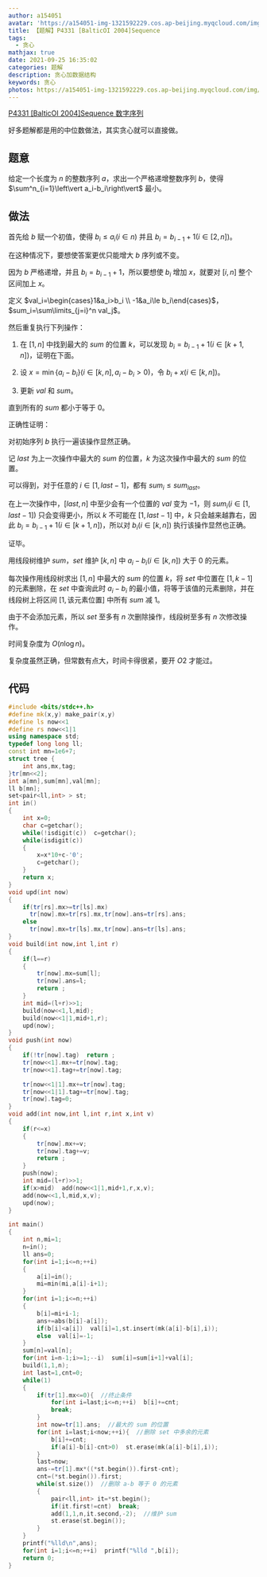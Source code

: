 ```yaml
---
author: a154051
avatar: 'https://a154051-img-1321592229.cos.ap-beijing.myqcloud.com/img/头像new.jpg'
title: 【题解】P4331 [BalticOI 2004]Sequence
tags:
  - 贪心
mathjax: true
date: 2021-09-25 16:35:02
categories: 题解
description: 贪心加数据结构
keywords: 贪心
photos: https://a154051-img-1321592229.cos.ap-beijing.myqcloud.com/img/9-25-2.jpg
---
```

[P4331 [BalticOI 2004]Sequence 数字序列](https://www.luogu.com.cn/problem/P4331)

好多题解都是用的中位数做法，其实贪心就可以直接做。

## 题意

给定一个长度为 $n$ 的整数序列 $a$，求出一个严格递增整数序列 $b$，使得 $\sum^n_{i=1}\left\vert a_i-b_i\right\vert$ 最小。

## 做法

首先给 $b$ 赋一个初值，使得 $b_i\le a_i(i\in n)$ 并且 $b_i=b_{i-1}+1(i\in [2,n])$。

在这种情况下，要想使答案更优只能增大 $b$ 序列或不变。

因为 $b$ 严格递增，并且 $b_i=b_{i-1}+1$，所以要想使 $b_i$ 增加 $x$，就要对 $[i,n]$ 整个区间加上 $x$。

定义 $val_i=\begin{cases}1&a_i>b_i \\ -1&a_i\le b_i\end{cases}$，$sum_i=\sum\limits_{j=i}^n val_j$。

然后重复执行下列操作：

1. 在 $[1,n]$ 中找到最大的 $sum$ 的位置 $k$，可以发现 $b_i=b_{i-1}+1(i\in[k+1,n])$，证明在下面。

2. 设 $x=\min\{a_i-b_i \}(i\in[k,n],a_i-b_i>0)$，令 $b_i+x(i\in[k,n])$。

3. 更新 $val$ 和 $sum$。

直到所有的 $sum$ 都小于等于 $0$。

正确性证明：

对初始序列 $b$ 执行一遍该操作显然正确。

记 $last$ 为上一次操作中最大的 $sum$ 的位置，$k$ 为这次操作中最大的 $sum$ 的位置。

可以得到，对于任意的 $i\in [1,last-1]$，都有 $sum_i\le sum_{last}$。

在上一次操作中，$[last,n]$ 中至少会有一个位置的 $val$ 变为 $-1$，则 $sum_i(i\in[1,last-1])$ 只会变得更小，所以 $k$ 不可能在 $[1,last-1]$ 中，$k$ 只会越来越靠右，因此 $b_i=b_{i-1}+1(i\in[k+1,n])$，所以对 $b_i(i\in [k,n])$ 执行该操作显然也正确。

证毕。

用线段树维护 $sum$，$set$ 维护 $[k,n]$ 中 $a_i-b_i(i\in[k,n])$ 大于 $0$ 的元素。 

每次操作用线段树求出 $[1,n]$ 中最大的 $sum$ 的位置 $k$，将 $set$ 中位置在 $[1,k-1]$ 的元素删除，在 $set$ 中查询此时 $a_i-b_i$ 的最小值，将等于该值的元素删除，并在线段树上将区间 $[1,\text{该元素位置}]$ 中所有 $sum$ 减 $1$。

由于不会添加元素，所以 $set$ 至多有 $n$ 次删除操作，线段树至多有 $n$ 次修改操作。

时间复杂度为 $O(n\log n)$。

复杂度虽然正确，但常数有点大，时间卡得很紧，要开 $O2$ 才能过。

## 代码

```cpp
#include <bits/stdc++.h>
#define mk(x,y) make_pair(x,y)
#define ls now<<1
#define rs now<<1|1
using namespace std;
typedef long long ll;
const int mn=1e6+7;
struct tree {
    int ans,mx,tag;
}tr[mn<<2];
int a[mn],sum[mn],val[mn];
ll b[mn];
set<pair<ll,int> > st;
int in()
{
    int x=0;
    char c=getchar();
    while(!isdigit(c))  c=getchar();
    while(isdigit(c))
    {
        x=x*10+c-'0';
        c=getchar();
    }
    return x;
}
void upd(int now)
{
    if(tr[rs].mx>=tr[ls].mx)
      tr[now].mx=tr[rs].mx,tr[now].ans=tr[rs].ans;
    else
      tr[now].mx=tr[ls].mx,tr[now].ans=tr[ls].ans;
}
void build(int now,int l,int r)
{
    if(l==r)
    {
        tr[now].mx=sum[l];
        tr[now].ans=l;
        return ;
    }
    int mid=(l+r)>>1;
    build(now<<1,l,mid);
    build(now<<1|1,mid+1,r);
    upd(now);
}
void push(int now)
{
    if(!tr[now].tag)  return ;
    tr[now<<1].mx+=tr[now].tag;
    tr[now<<1].tag+=tr[now].tag;

    tr[now<<1|1].mx+=tr[now].tag;
    tr[now<<1|1].tag+=tr[now].tag;
    tr[now].tag=0;
}
void add(int now,int l,int r,int x,int v)
{
    if(r<=x)
    {
        tr[now].mx+=v;
        tr[now].tag+=v;
        return ;
    }
    push(now);
    int mid=(l+r)>>1;
    if(x>mid)  add(now<<1|1,mid+1,r,x,v);
    add(now<<1,l,mid,x,v);
    upd(now);
}

int main()
{
    int n,mi=1;
    n=in();
    ll ans=0;
    for(int i=1;i<=n;++i)
    {
        a[i]=in();
        mi=min(mi,a[i]-i+1);
    }
    for(int i=1;i<=n;++i)
    {
    	b[i]=mi+i-1;
    	ans+=abs(b[i]-a[i]);
    	if(b[i]<a[i])  val[i]=1,st.insert(mk(a[i]-b[i],i));
    	else  val[i]=-1;
	}
    sum[n]=val[n];
    for(int i=n-1;i>=1;--i)  sum[i]=sum[i+1]+val[i];
    build(1,1,n);
    int last=1,cnt=0;
    while(1)
    {
        if(tr[1].mx<=0){  //终止条件
            for(int i=last;i<=n;++i)  b[i]+=cnt;
            break;
        }
        int now=tr[1].ans;  //最大的 sum 的位置
        for(int i=last;i<now;++i){  //删除 set 中多余的元素
            b[i]+=cnt;
            if(a[i]-b[i]-cnt>0)  st.erase(mk(a[i]-b[i],i));
        }
        last=now;
        ans-=tr[1].mx*((*st.begin()).first-cnt);
        cnt=(*st.begin()).first;
        while(st.size())  //删除 a-b 等于 0 的元素
        {
            pair<ll,int> it=*st.begin();
            if(it.first!=cnt)  break;
            add(1,1,n,it.second,-2);  //维护 sum
            st.erase(st.begin());
        }
    }
    printf("%lld\n",ans);
    for(int i=1;i<=n;++i)  printf("%lld ",b[i]);
    return 0;
}
```
